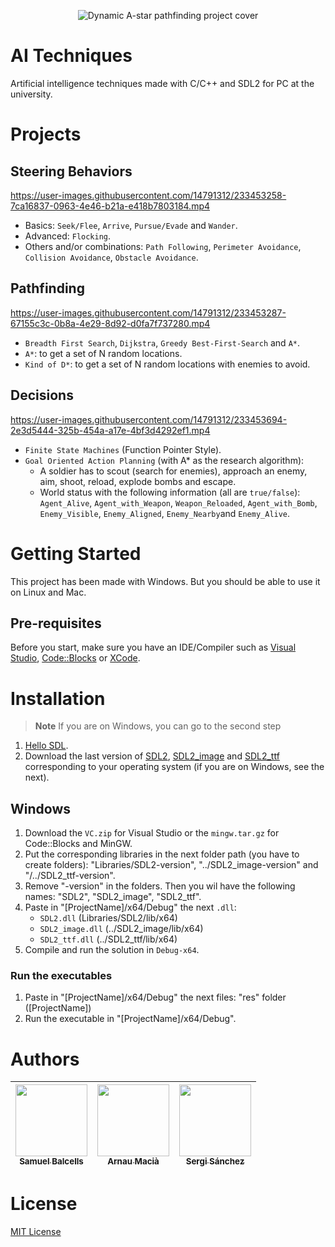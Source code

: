 <p align="center">
  <img width=% alt="Dynamic A-star pathfinding project cover" src="https://user-images.githubusercontent.com/14791312/233451852-f62c844e-de22-48db-8678-20100acd66ba.png">
</p>


# AI Techniques

Artificial intelligence techniques made with C/C++ and SDL2 for PC at the university.


# Projects

## Steering Behaviors

https://user-images.githubusercontent.com/14791312/233453258-7ca16837-0963-4e46-b21a-e418b7803184.mp4

- Basics: `Seek/Flee`, `Arrive`, `Pursue/Evade` and `Wander`.
- Advanced: `Flocking`.
- Others and/or combinations: `Path Following`, `Perimeter Avoidance`, `Collision Avoidance`, `Obstacle Avoidance`.

## Pathfinding

https://user-images.githubusercontent.com/14791312/233453287-67155c3c-0b8a-4e29-8d92-d0fa7f737280.mp4

- `Breadth First Search`, `Dijkstra`, `Greedy Best-First-Search` and `A*`.
- `A*`: to get a set of N random locations.
- `Kind of D*`: to get a set of N random locations with enemies to avoid.

## Decisions

https://user-images.githubusercontent.com/14791312/233453694-2e3d5444-325b-454a-a17e-4bf3d4292ef1.mp4

- `Finite State Machines` (Function Pointer Style).
- `Goal Oriented Action Planning` (with A* as the research algorithm):
	- A soldier has to scout (search for enemies), approach an enemy, aim, shoot, reload, explode bombs and escape.
	- World status with the following information (all are `true/false`): `Agent_Alive`, `Agent_with_Weapon`, `Weapon_Reloaded`, `Agent_with_Bomb`, `Enemy_Visible`, `Enemy_Aligned`, `Enemy_Nearby`and `Enemy_Alive`.


# Getting Started

This project has been made with Windows. But you should be able to use it on Linux and Mac.

## Pre-requisites

Before you start, make sure you have an IDE/Compiler such as [Visual Studio](https://visualstudio.microsoft.com/downloads), [Code::Blocks](https://www.codeblocks.org/downloads) or [XCode](https://developer.apple.com/xcode).


# Installation

> **Note** If you are on Windows, you can go to the second step

1. [Hello SDL](https://lazyfoo.net/tutorials/SDL/01_hello_SDL/index.php).
2. Download the last version of [SDL2](https://github.com/libsdl-org/SDL/releases), [SDL2_image](https://github.com/libsdl-org/SDL_image/releases) and [SDL2_ttf](https://github.com/libsdl-org/SDL_ttf/releases) corresponding to your operating system (if you are on Windows, see the next).

## Windows

1. Download the `VC.zip` for Visual Studio or the `mingw.tar.gz` for Code::Blocks and MinGW.
2. Put the corresponding libraries in the next folder path (you have to create folders): "Libraries/SDL2-version", "../SDL2_image-version" and "/../SDL2_ttf-version".
3. Remove "-version" in the folders. Then you wil have the following names: "SDL2", "SDL2_image", "SDL2_ttf".
4. Paste in "[ProjectName]/x64/Debug" the next `.dll`:
    * `SDL2.dll` (Libraries/SDL2/lib/x64)
    * `SDL2_image.dll` (../SDL2_image/lib/x64)
    * `SDL2_ttf.dll` (../SDL2_ttf/lib/x64)
5. Compile and run the solution in `Debug-x64`.

### Run the executables
1. Paste in "[ProjectName]/x64/Debug" the next files: "res" folder ([ProjectName])
2. Run the executable in "[ProjectName]/x64/Debug".


# Authors

| [<img src="https://user-images.githubusercontent.com/14791312/233219860-32856bfe-bfa3-4a68-b0c4-f4d7f6ab0730.png" width=115><br><sub>Samuel Balcells</sub>](https://github.com/sFaith3) | [<img src="https://user-images.githubusercontent.com/14791312/233445723-8c5ebf50-23e3-4a74-a486-672371ed2a64.jpg" width=115><br><sub>Arnau Macià</sub>](https://github.com/arnaumr) | [<img src="https://user-images.githubusercontent.com/14791312/233445809-c78094da-439c-4a8e-90dc-7fff1878ae18.jpg" width=115><br><sub>Sergi Sánchez</sub>](https://github.com/gyoza14)
| :---: | :---: | :---: |


# License

[MIT License](./LICENSE)
